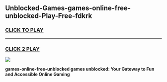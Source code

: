 
## Unblocked-Games-games-online-free-unblocked-Play-Free-fdkrk
<h3>
<a href="https://premium76.site?title=games-online-free-unblocked&ref=23A">CLICK TO PLAY</a></h3>
<hr>

<h3>
<a href="https://premium76.site?title=games-online-free-unblocked&ref=23A">CLICK 2 PLAY</a>
  
</h3>

<a href="https://premium76.site?title=games-online-free-unblocked&ref=23A"><img src="https://clearcache.store/games.png"></a>


**games-online-free-unblocked games unblocked: Your Gateway to Fun and Accessible Online Gaming**
